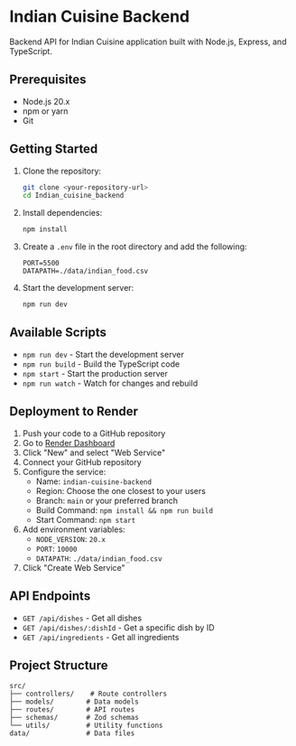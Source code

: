 # Indian Cuisine Backend

Backend API for Indian Cuisine application built with Node.js, Express, and TypeScript.

## Prerequisites

- Node.js 20.x
- npm or yarn
- Git

## Getting Started

1. Clone the repository:
   ```bash
   git clone <your-repository-url>
   cd Indian_cuisine_backend
   ```

2. Install dependencies:
   ```bash
   npm install
   ```

3. Create a `.env` file in the root directory and add the following:
   ```
   PORT=5500
   DATAPATH=./data/indian_food.csv
   ```

4. Start the development server:
   ```bash
   npm run dev
   ```

## Available Scripts

- `npm run dev` - Start the development server
- `npm run build` - Build the TypeScript code
- `npm start` - Start the production server
- `npm run watch` - Watch for changes and rebuild

## Deployment to Render

1. Push your code to a GitHub repository
2. Go to [Render Dashboard](https://dashboard.render.com/)
3. Click "New" and select "Web Service"
4. Connect your GitHub repository
5. Configure the service:
   - Name: `indian-cuisine-backend`
   - Region: Choose the one closest to your users
   - Branch: `main` or your preferred branch
   - Build Command: `npm install && npm run build`
   - Start Command: `npm start`
6. Add environment variables:
   - `NODE_VERSION`: `20.x`
   - `PORT`: `10000`
   - `DATAPATH`: `./data/indian_food.csv`
7. Click "Create Web Service"

## API Endpoints

- `GET /api/dishes` - Get all dishes
- `GET /api/dishes/:dishId` - Get a specific dish by ID
- `GET /api/ingredients` - Get all ingredients

## Project Structure

```
src/
├── controllers/    # Route controllers
├── models/        # Data models
├── routes/        # API routes
├── schemas/       # Zod schemas
└── utils/         # Utility functions
data/              # Data files
```
